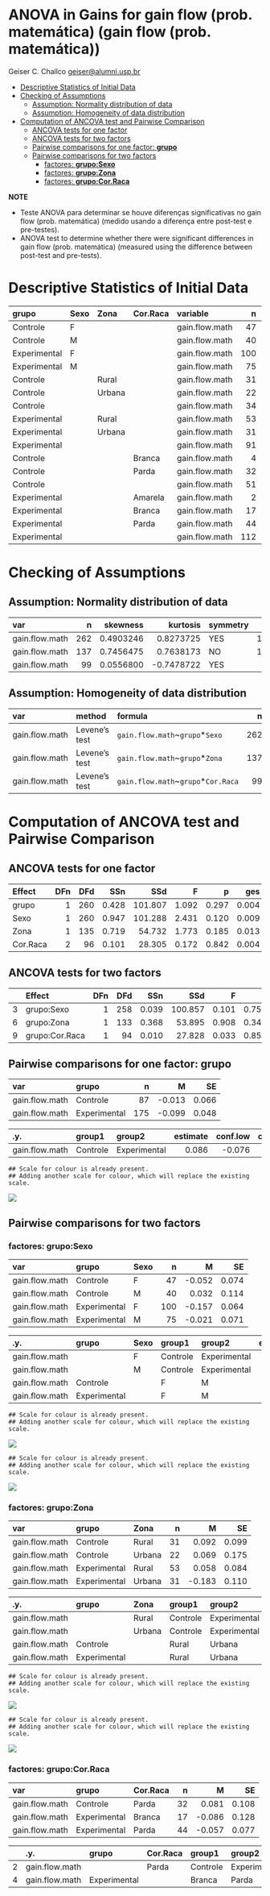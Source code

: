 ANOVA in Gains for gain flow (prob. matemática) (gain flow (prob.
matemática))
================
Geiser C. Challco <geiser@alumni.usp.br>

- [Descriptive Statistics of Initial
  Data](#descriptive-statistics-of-initial-data)
- [Checking of Assumptions](#checking-of-assumptions)
  - [Assumption: Normality distribution of
    data](#assumption-normality-distribution-of-data)
  - [Assumption: Homogeneity of data
    distribution](#assumption-homogeneity-of-data-distribution)
- [Computation of ANCOVA test and Pairwise
  Comparison](#computation-of-ancova-test-and-pairwise-comparison)
  - [ANCOVA tests for one factor](#ancova-tests-for-one-factor)
  - [ANCOVA tests for two factors](#ancova-tests-for-two-factors)
  - [Pairwise comparisons for one factor:
    **grupo**](#pairwise-comparisons-for-one-factor-grupo)
  - [Pairwise comparisons for two
    factors](#pairwise-comparisons-for-two-factors)
    - [factores: **grupo:Sexo**](#factores-gruposexo)
    - [factores: **grupo:Zona**](#factores-grupozona)
    - [factores: **grupo:Cor.Raca**](#factores-grupocorraca)

**NOTE**

- Teste ANOVA para determinar se houve diferenças significativas no gain
  flow (prob. matemática) (medido usando a diferença entre post-test e
  pre-testes).
- ANOVA test to determine whether there were significant differences in
  gain flow (prob. matemática) (measured using the difference between
  post-test and pre-tests).

# Descriptive Statistics of Initial Data

| grupo        | Sexo | Zona   | Cor.Raca | variable       |   n |   mean | median |    min |   max |    sd |    se |    ci |   iqr |
|:-------------|:-----|:-------|:---------|:---------------|----:|-------:|-------:|-------:|------:|------:|------:|------:|------:|
| Controle     | F    |        |          | gain.flow.math |  47 | -0.052 | -0.111 | -1.111 | 1.333 | 0.507 | 0.074 | 0.149 | 0.556 |
| Controle     | M    |        |          | gain.flow.math |  40 |  0.032 | -0.056 | -1.111 | 2.250 | 0.719 | 0.114 | 0.230 | 0.806 |
| Experimental | F    |        |          | gain.flow.math | 100 | -0.157 | -0.222 | -1.556 | 2.111 | 0.643 | 0.064 | 0.128 | 0.778 |
| Experimental | M    |        |          | gain.flow.math |  75 | -0.021 |  0.000 | -1.556 | 1.556 | 0.613 | 0.071 | 0.141 | 0.889 |
| Controle     |      | Rural  |          | gain.flow.math |  31 |  0.092 |  0.111 | -1.111 | 1.333 | 0.549 | 0.099 | 0.201 | 0.611 |
| Controle     |      | Urbana |          | gain.flow.math |  22 |  0.069 | -0.056 | -1.000 | 2.250 | 0.823 | 0.175 | 0.365 | 0.743 |
| Controle     |      |        |          | gain.flow.math |  34 | -0.162 | -0.111 | -1.111 | 0.778 | 0.482 | 0.083 | 0.168 | 0.722 |
| Experimental |      | Rural  |          | gain.flow.math |  53 |  0.058 |  0.000 | -0.778 | 2.111 | 0.609 | 0.084 | 0.168 | 0.958 |
| Experimental |      | Urbana |          | gain.flow.math |  31 | -0.183 | -0.222 | -1.222 | 1.111 | 0.615 | 0.110 | 0.226 | 0.833 |
| Experimental |      |        |          | gain.flow.math |  91 | -0.162 | -0.222 | -1.556 | 1.778 | 0.642 | 0.067 | 0.134 | 0.833 |
| Controle     |      |        | Branca   | gain.flow.math |   4 |  0.111 |  0.000 | -0.333 | 0.778 | 0.471 | 0.236 | 0.750 | 0.278 |
| Controle     |      |        | Parda    | gain.flow.math |  32 |  0.081 |  0.111 | -1.111 | 1.333 | 0.609 | 0.108 | 0.219 | 0.833 |
| Controle     |      |        |          | gain.flow.math |  51 | -0.082 | -0.111 | -1.111 | 2.250 | 0.624 | 0.087 | 0.175 | 0.619 |
| Experimental |      |        | Amarela  | gain.flow.math |   2 |  0.167 |  0.167 | -0.111 | 0.444 | 0.393 | 0.278 | 3.530 | 0.278 |
| Experimental |      |        | Branca   | gain.flow.math |  17 | -0.086 |  0.111 | -1.000 | 0.778 | 0.527 | 0.128 | 0.271 | 0.889 |
| Experimental |      |        | Parda    | gain.flow.math |  44 | -0.057 | -0.056 | -0.889 | 1.111 | 0.508 | 0.077 | 0.154 | 0.948 |
| Experimental |      |        |          | gain.flow.math | 112 | -0.122 | -0.146 | -1.556 | 2.111 | 0.695 | 0.066 | 0.130 | 0.833 |

# Checking of Assumptions

## Assumption: Normality distribution of data

| var            |   n |  skewness |   kurtosis | symmetry | statistic | method     |         p | p.signif | normality |
|:---------------|----:|----------:|-----------:|:---------|----------:|:-----------|----------:|:---------|:----------|
| gain.flow.math | 262 | 0.4903246 |  0.8273725 | YES      | 15.641420 | D’Agostino | 0.0004013 | \*\*     | \-        |
| gain.flow.math | 137 | 0.7456475 |  0.7638173 | NO       | 15.112746 | D’Agostino | 0.0005228 | \*\*     | QQ        |
| gain.flow.math |  99 | 0.0556800 | -0.7478722 | YES      |  3.679412 | D’Agostino | 0.1588642 | ns       | YES       |

## Assumption: Homogeneity of data distribution

| var            | method        | formula                              |   n | df1 | df2 | statistic |         p | p.signif |
|:---------------|:--------------|:-------------------------------------|----:|----:|----:|----------:|----------:|:---------|
| gain.flow.math | Levene’s test | `gain.flow.math`~`grupo`\*`Sexo`     | 262 |   3 | 258 | 1.4467440 | 0.2296423 | ns       |
| gain.flow.math | Levene’s test | `gain.flow.math`~`grupo`\*`Zona`     | 137 |   3 | 133 | 0.9021948 | 0.4420253 | ns       |
| gain.flow.math | Levene’s test | `gain.flow.math`~`grupo`\*`Cor.Raca` |  99 |   4 |  94 | 0.5679178 | 0.6865350 | ns       |

# Computation of ANCOVA test and Pairwise Comparison

## ANCOVA tests for one factor

| Effect   | DFn | DFd |   SSn |     SSd |     F |     p |   ges | p\<.05 |
|:---------|----:|----:|------:|--------:|------:|------:|------:|:-------|
| grupo    |   1 | 260 | 0.428 | 101.807 | 1.092 | 0.297 | 0.004 |        |
| Sexo     |   1 | 260 | 0.947 | 101.288 | 2.431 | 0.120 | 0.009 |        |
| Zona     |   1 | 135 | 0.719 |  54.732 | 1.773 | 0.185 | 0.013 |        |
| Cor.Raca |   2 |  96 | 0.101 |  28.305 | 0.172 | 0.842 | 0.004 |        |

## ANCOVA tests for two factors

|     | Effect         | DFn | DFd |   SSn |     SSd |     F |     p |   ges | p\<.05 |
|:----|:---------------|----:|----:|------:|--------:|------:|------:|------:|:-------|
| 3   | grupo:Sexo     |   1 | 258 | 0.039 | 100.857 | 0.101 | 0.751 | 0.000 |        |
| 6   | grupo:Zona     |   1 | 133 | 0.368 |  53.895 | 0.908 | 0.342 | 0.007 |        |
| 9   | grupo:Cor.Raca |   1 |  94 | 0.010 |  27.828 | 0.033 | 0.857 | 0.000 |        |

## Pairwise comparisons for one factor: **grupo**

| var            | grupo        |   n |      M |    SE |
|:---------------|:-------------|----:|-------:|------:|
| gain.flow.math | Controle     |  87 | -0.013 | 0.066 |
| gain.flow.math | Experimental | 175 | -0.099 | 0.048 |

| .y.            | group1   | group2       | estimate | conf.low | conf.high |    se | statistic |     p | p.adj | p.adj.signif |
|:---------------|:---------|:-------------|---------:|---------:|----------:|------:|----------:|------:|------:|:-------------|
| gain.flow.math | Controle | Experimental |    0.086 |   -0.076 |     0.247 | 0.082 |     1.045 | 0.297 | 0.297 | ns           |

    ## Scale for colour is already present.
    ## Adding another scale for colour, which will replace the existing scale.

![](wordgen-gain.flow.math-Serie-8-ano-gain_files/figure-gfm/unnamed-chunk-18-1.png)<!-- -->

## Pairwise comparisons for two factors

### factores: **grupo:Sexo**

| var            | grupo        | Sexo |   n |      M |    SE |
|:---------------|:-------------|:-----|----:|-------:|------:|
| gain.flow.math | Controle     | F    |  47 | -0.052 | 0.074 |
| gain.flow.math | Controle     | M    |  40 |  0.032 | 0.114 |
| gain.flow.math | Experimental | F    | 100 | -0.157 | 0.064 |
| gain.flow.math | Experimental | M    |  75 | -0.021 | 0.071 |

| .y.            | grupo        | Sexo | group1   | group2       | estimate | conf.low | conf.high |    se | statistic |     p | p.adj | p.adj.signif |
|:---------------|:-------------|:-----|:---------|:-------------|---------:|---------:|----------:|------:|----------:|------:|------:|:-------------|
| gain.flow.math |              | F    | Controle | Experimental |    0.106 |   -0.112 |     0.323 | 0.111 |     0.955 | 0.340 | 0.340 | ns           |
| gain.flow.math |              | M    | Controle | Experimental |    0.053 |   -0.188 |     0.294 | 0.122 |     0.435 | 0.664 | 0.664 | ns           |
| gain.flow.math | Controle     |      | F        | M            |   -0.084 |   -0.349 |     0.181 | 0.135 |    -0.625 | 0.533 | 0.533 | ns           |
| gain.flow.math | Experimental |      | F        | M            |   -0.136 |   -0.324 |     0.052 | 0.096 |    -1.428 | 0.154 | 0.154 | ns           |

    ## Scale for colour is already present.
    ## Adding another scale for colour, which will replace the existing scale.

![](wordgen-gain.flow.math-Serie-8-ano-gain_files/figure-gfm/unnamed-chunk-28-1.png)<!-- -->

    ## Scale for colour is already present.
    ## Adding another scale for colour, which will replace the existing scale.

![](wordgen-gain.flow.math-Serie-8-ano-gain_files/figure-gfm/unnamed-chunk-29-1.png)<!-- -->

### factores: **grupo:Zona**

| var            | grupo        | Zona   |   n |      M |    SE |
|:---------------|:-------------|:-------|----:|-------:|------:|
| gain.flow.math | Controle     | Rural  |  31 |  0.092 | 0.099 |
| gain.flow.math | Controle     | Urbana |  22 |  0.069 | 0.175 |
| gain.flow.math | Experimental | Rural  |  53 |  0.058 | 0.084 |
| gain.flow.math | Experimental | Urbana |  31 | -0.183 | 0.110 |

| .y.            | grupo        | Zona   | group1   | group2       | estimate | conf.low | conf.high |    se | statistic |     p | p.adj | p.adj.signif |
|:---------------|:-------------|:-------|:---------|:-------------|---------:|---------:|----------:|------:|----------:|------:|------:|:-------------|
| gain.flow.math |              | Rural  | Controle | Experimental |    0.034 |   -0.251 |     0.319 | 0.144 |     0.236 | 0.814 | 0.814 | ns           |
| gain.flow.math |              | Urbana | Controle | Experimental |    0.252 |   -0.099 |     0.603 | 0.177 |     1.418 | 0.159 | 0.159 | ns           |
| gain.flow.math | Controle     |        | Rural    | Urbana       |    0.023 |   -0.328 |     0.374 | 0.177 |     0.129 | 0.897 | 0.897 | ns           |
| gain.flow.math | Experimental |        | Rural    | Urbana       |    0.241 |   -0.044 |     0.525 | 0.144 |     1.672 | 0.097 | 0.097 | ns           |

    ## Scale for colour is already present.
    ## Adding another scale for colour, which will replace the existing scale.

![](wordgen-gain.flow.math-Serie-8-ano-gain_files/figure-gfm/unnamed-chunk-37-1.png)<!-- -->

    ## Scale for colour is already present.
    ## Adding another scale for colour, which will replace the existing scale.

![](wordgen-gain.flow.math-Serie-8-ano-gain_files/figure-gfm/unnamed-chunk-38-1.png)<!-- -->

### factores: **grupo:Cor.Raca**

| var            | grupo        | Cor.Raca |   n |      M |    SE |
|:---------------|:-------------|:---------|----:|-------:|------:|
| gain.flow.math | Controle     | Parda    |  32 |  0.081 | 0.108 |
| gain.flow.math | Experimental | Branca   |  17 | -0.086 | 0.128 |
| gain.flow.math | Experimental | Parda    |  44 | -0.057 | 0.077 |

|     | .y.            | grupo        | Cor.Raca | group1   | group2       | estimate | conf.low | conf.high |    se | statistic |     p | p.adj | p.adj.signif |
|:----|:---------------|:-------------|:---------|:---------|:-------------|---------:|---------:|----------:|------:|----------:|------:|------:|:-------------|
| 2   | gain.flow.math |              | Parda    | Controle | Experimental |    0.138 |   -0.115 |     0.391 | 0.127 |     1.082 | 0.282 | 0.282 | ns           |
| 4   | gain.flow.math | Experimental |          | Branca   | Parda        |   -0.029 |   -0.340 |     0.282 | 0.156 |    -0.187 | 0.852 | 0.852 | ns           |
